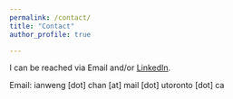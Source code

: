 ```yaml
---
permalink: /contact/
title: "Contact"
author_profile: true

---
```


I can be reached via Email and/or [LinkedIn](https://www.linkedin.com/in/sophia-iwchan/).

Email: ianweng [dot] chan [at] mail [dot] utoronto [dot] ca
